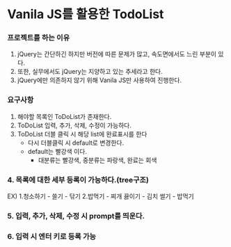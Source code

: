 # Vanila JS를 활용한 TodoList

### 프로젝트를 하는 이유
1. jQuery는 간단하긴 하지만 버전에 따른 문제가 많고, 속도면에서도 느린 부분이 있다.
2. 또한, 실무에서도 jQuery는 지양하고 있는 추세라고 한다.
3. jQuery에만 의존하지 않기 위해 Vanila JS만 사용하여 진행한다.


### 요구사항
1. 해야할 목록인 ToDoList가 존재한다.
2. ToDoList 입력, 추가, 삭제, 수정이 가능하다.
3. ToDoList 더블 클릭 시 해당 list에 완료표시를 한다
   - 다시 더블클릭 시 default로 변경한다.
   - default는 빨강색 이다.
     - 대분류는 빨강색, 중분류는 파랑색, 완료는 회색
   
### 4. 목록에 대한 세부 등록이 가능하다.(tree구조)
   EX)
   1.청소하기
     - 쓸기
     - 닦기
   2.밥먹기
     - 찌개 끓이기
     - 김치 썰기
     - 밥먹기
   
### 5. 입력, 추가, 삭제, 수정 시 prompt를 띄운다.
### 6. 입력 시 엔터 키로 등록 가능
